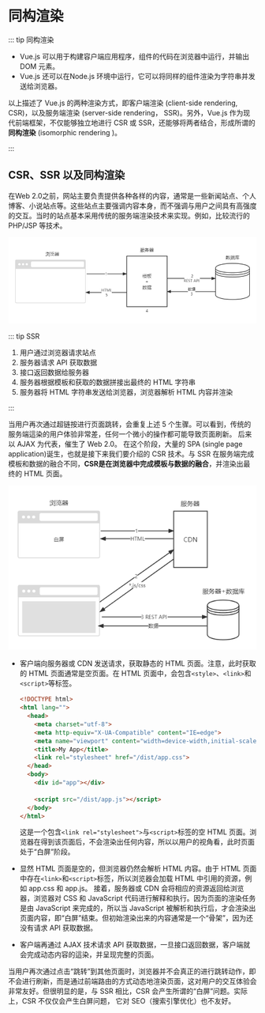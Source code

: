 # 同构渲染

::: tip 同构渲染

- Vue.js 可以用于构建容户端应用程序，组件的代码在浏览器中运行，并输出 DOM 元素。
- Vue.js 还可以在Node.js 环境中运行，它可以将同样的组件渲染为字符串并发送给浏览器。

以上描述了 Vue.js 的两种渲染方式，即客户端渲染 (client-side rendering, CSR)，以及服务端渲染 (server-side rendering， SSR)。另外，Vue.js 作为现代前端框架，不仅能够独立地进行 CSR 或 SSR，还能够将两者结合，形成所谓的**同构渲染** (isomorphic rendering )。

:::

## CSR、SSR 以及同构渲染

在Web 2.0之前，网站主要负责提供各种各样的内容，通常是一些新闻站点、个人博客、小说站点等。这些站点主要强调内容本身，而不强调与用户之间具有高强度的交互。当时的站点基本采用传统的服务端渲染技术来实现。例如，比较流行的 PHP/JSP 等技术。

![img](https://raw.githubusercontent.com/caffreygo/static/main/blog/Vuejs3/SSR.png)

::: tip SSR

1. 用户通过浏览器请求站点
2. 服务器请求 API 获取数据
3. 接口返回数据给服务器
4. 服务器根据模板和获取的数据拼接出最终的 HTML 字符串
5. 服务器将 HTML 字符串发送给浏览器，浏览器解析 HTML 内容并渲染

:::

当用户再次通过超链按进行页面跳转，会重复上述 5 个生骤。可以看到，传统的服务端這染的用户体验非常差，任何一个微小的操作都可能导致页面刷新。
后来以 AJAX 为代表，催生了 Web 2.0。 在这个阶段，大量的 SPA (single page application)诞生，也就是接下来我们要介绍的 CSR 技术。与 SSR 在服务端完成模板和数据的融合不同，**CSR是在浏览器中完成模板与数据的融合**，并渲染出最终的 HTML 页面。

![img](https://raw.githubusercontent.com/caffreygo/static/main/blog/Vuejs3/CSR.png)

- 客户端向服务器或 CDN 发送请求，获取静态的 HTML 页面。注意，此时获取的 HTML 页面通常是空页面。在 HTML 页面中，会包含`<style>`、`<link>`和`<script>`等标签。

  ```html
  <!DOCTYPE html>
  <html lang="">
    <head>
      <meta charset="utf-8">
      <meta http-equiv="X-UA-Compatible" content="IE=edge">
      <meta name="viewport" content="width=device-width,initial-scale=1.0">
      <title>My App</title>
      <link rel="stylesheet" href="/dist/app.css">
    </head>
    <body>
      <div id="app"></div>
      
      <script src="/dist/app.js"></script>
    </body>
  </html>
  
  ```

  这是一个包含`<link rel="stylesheet">`与`<script>`标签的空 HTML 页面。浏览器在得到该页面后，不会渲染出任何内容，所以以用户的视角看，此时页面处于“白屏”阶段。

- 显然 HTML 页面是空的，但浏览器仍然会解析 HTML 内容。由于 HTML 页面中存在`<link>`和`<script>`标签，所以浏览器会加载 HTML 中引用的资源，例如 app.css 和 app.js。 接着，服务器或 CDN 会将相应的资源返回给浏览器，浏览器对 CSS 和 JavaScript 代码进行解释和执行。因为页面的渲染任务是由 JavaScript 来完成的，所以当 JavaScript 被解析和执行后，才会渲染出页面内容，即“白屏”结束。但初始渲染出来的内容通常是一个“骨架”，因为还没有请求 API 获取数据。
- 客户端再通过 AJAX 技术请求 API 获取数据，一旦接口返回数据，客户端就会完成动态内容的這染，并呈现完整的页面。

当用户再次通过点击“跳转”到其他页面时，浏览器并不会真正的进行跳转动作，即不会进行刷新，而是通过前端路由的方式动态地渲染页面，这对用户的交互体验会非常友好。但很明显的是，与 SSR 相比，CSR 会产生所谓的“白屏”问题。实际上，CSR 不仅仅会产生白屏问题， 它对 SEO（搜索引擎优化）也不友好。
